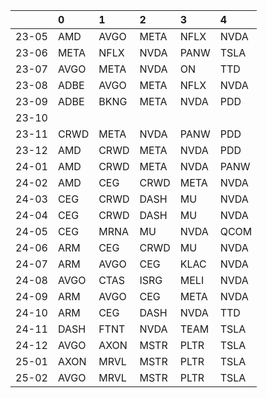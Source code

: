 |       | 0    | 1    | 2    | 3    | 4    |
|:------|:-----|:-----|:-----|:-----|:-----|
| 23-05 | AMD  | AVGO | META | NFLX | NVDA |
| 23-06 | META | NFLX | NVDA | PANW | TSLA |
| 23-07 | AVGO | META | NVDA | ON   | TTD  |
| 23-08 | ADBE | AVGO | META | NFLX | NVDA |
| 23-09 | ADBE | BKNG | META | NVDA | PDD  |
| 23-10 |      |      |      |      |      |
| 23-11 | CRWD | META | NVDA | PANW | PDD  |
| 23-12 | AMD  | CRWD | META | NVDA | PDD  |
| 24-01 | AMD  | CRWD | META | NVDA | PANW |
| 24-02 | AMD  | CEG  | CRWD | META | NVDA |
| 24-03 | CEG  | CRWD | DASH | MU   | NVDA |
| 24-04 | CEG  | CRWD | DASH | MU   | NVDA |
| 24-05 | CEG  | MRNA | MU   | NVDA | QCOM |
| 24-06 | ARM  | CEG  | CRWD | MU   | NVDA |
| 24-07 | ARM  | AVGO | CEG  | KLAC | NVDA |
| 24-08 | AVGO | CTAS | ISRG | MELI | NVDA |
| 24-09 | ARM  | AVGO | CEG  | META | NVDA |
| 24-10 | ARM  | CEG  | DASH | NVDA | TTD  |
| 24-11 | DASH | FTNT | NVDA | TEAM | TSLA |
| 24-12 | AVGO | AXON | MSTR | PLTR | TSLA |
| 25-01 | AXON | MRVL | MSTR | PLTR | TSLA |
| 25-02 | AVGO | MRVL | MSTR | PLTR | TSLA |